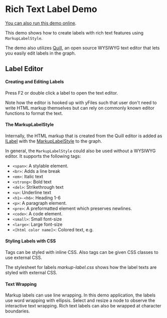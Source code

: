 <!--
 //////////////////////////////////////////////////////////////////////////////
 // @license
 // This demo file is part of yFiles for HTML 2.3.0.3.
 // Use is subject to license terms.
 //
 // Copyright (c) 2000-2020 by yWorks GmbH, Vor dem Kreuzberg 28,
 // 72070 Tuebingen, Germany. All rights reserved.
 //
 //////////////////////////////////////////////////////////////////////////////
-->
# Rich Text Label Demo

[You can also run this demo online](https://live.yworks.com/demos/style/richtextlabel/index.html).

This demo shows how to create labels with rich text features using `MarkupLabelStyle`.

The demo also utilizes [Quill](https://quilljs.com/), an open source WYSIWYG text editor that lets you easily edit labels in the graph.

## Label Editor

#### Creating and Editing Labels

Press F2 or double click a label to open the text editor.

Note how the editor is hooked up with yFiles such that user don't need to write HTML markup themselves but can rely on commonly known editor functions to format the text.

#### The MarkupLabelStyle

Internally, the HTML markup that is created from the Quill editor is added as [ILabel](https://docs.yworks.com/yfileshtml/#/api/ILabel) with the [MarkupLabelStyle](https://docs.yworks.com/yfileshtml/#/api/MarkupLabelStyle) to the graph.

In general, the `MarkupLabelStyle` could also be used without a WYSIWYG editor. It supports the following tags:

- `<span>`: A stylable element.
- `<br>`: Adds a line break
- `<em>`: Italic text
- `<strong>`: Bold text
- `<del>`: Strikethrough text
- `<u>`: Underline text
- `<h1>-<h6>`: Heading 1-6
- `<p>`: A paragraph element.
- `<pre>`: A preformatted element which preserves newlines.
- `<code>`: A code element.
- `<small>`: Small font-size
- `<large>`: Large font-size
- `<[html color name]>`: Colored text, e.g. <blue>

#### Styling Labels with CSS

Tags can be styled with inline CSS. Also tags can be given CSS classes to use external CSS.

The stylesheet for labels _markup-label.css_ shows how the label texts are styled with external CSS.

#### Text Wrapping

Markup labels can use line wrapping. In this demo application, the labels use word wrapping with ellipsis. Select and resize a node to observe the interactive text wrapping. Rich text labels can also be wrapped at character boundaries.
